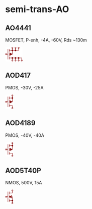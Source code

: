 # semi-trans-AO

## AO4441
MOSFET, P-enh, -4A, -60V, Rds ~130m

![AO4441__1__1](/images/_semi__PMOS-4D-3S__1__1.png?raw=true) 

## AOD417
PMOS, -30V, -25A

![AOD417__1__1](/images/semi-trans-NXP__PMV160UP__1__1.png?raw=true) 

## AOD4189
PMOS, -40V, -40A

![AOD4189__1__1](/images/semi-trans-NXP__PMV160UP__1__1.png?raw=true) 

## AOD5T40P
NMOS, 500V, 15A

![AOD5T40P__1__1](/images/semi-trans-NXP__2N7002PW__1__1.png?raw=true) 

